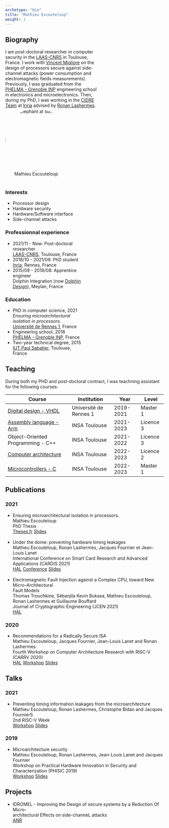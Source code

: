 ```yaml
---
archetype: "bio"
title: "Mathieu Escouteloup"
weight: 1
---
```



<!--******************************
              BIOGRAPHY
    ******************************--> 
<div class="bio-row">
  <div class="bio-col-left" style="width: 60%">
    <h2 class="bio-h2"> Biography</h2>
    I am post-doctoral researcher in computer security in the <a href="https://www.laas.fr/public/">LAAS-CNRS</a> in Toulouse, France.
    I work with <a href="https://gei.insa-toulouse.fr/en/the-department/people/vincent-migliore.html">Vincent Migliore</a> on the design of processors secure against side-channel attacks (power consumption and electromagnetic fields measurements).
    </br>
    Previously, I was graduated from the <a href="https://phelma.grenoble-inp.fr/">PHELMA - Grenoble INP</a> engineering school in electronics and microelectronics. 
    Then, during my PhD, I was working in the <a href="https://team.inria.fr/cidre/">CIDRE Team</a> at <a href="https://www.inria.fr/en">Inria</a> advised by <a href="https://ronan.lashermes.0nline.fr/">Ronan Lashermes</a>.

  </div>

  <div class="bio-col-right" style="width: 39%; text-align: center">
    <img src="/img/profil.jpg" alt="Elephant at sunset" width=200px style="border-radius: 50%;">
    <div class="bio-name">Mathieu Escouteloup</div>
    </br>
    <a href="mailto:mathieu.escouteloup@gmail.com"><i class="fas fa-fw fa-envelope fa-2x"></i></a>    
    <a href="https://www.linkedin.com/in/mathieu-escouteloup/"><i class="fab fa-fw fa-linkedin fa-2x"></i></a>   
    <a href="https://scholar.google.com/citations?user=kgsxRtsAAAAJ&hl=en"><i class="fab fa-fw fa-google fa-2x"></i></a>    
  </div>
</div>

<h3 class="bio-h3">Interests</h3>
<ul>
  <li class="bio-li bio-li-int"> Processor design</li>
  <li class="bio-li bio-li-int"> Hardware security</li>
  <li class="bio-li bio-li-int"> Hardware/Software interface</li>
  <li class="bio-li bio-li-int"> Side-channel attacks</li>
</ul> 

<div class="bio-row">
  <div class="bio-col-left" style="width: 49%">
    <h3 class="bio-h3">Professionnal experience</h3>
    <ul>
      <li class="bio-li bio-li-xp">
        2021/11 - Now: Post-doctoral researcher</br>
        <a href="https://www.laas.fr/public/">LAAS-CNRS</a>, Toulouse, France 
      </li>
      <li class="bio-li bio-li-xp">
        2018/10 - 2021/09: PhD student</br>
        <a href="https://www.inria.fr/en">Inria</a>, Rennes, France
      </li>
      <li class="bio-li bio-li-xp">
        2015/09 - 2018/08: Apprentice engineer</br>
        Dolphin Integration (now <a href="https://www.dolphin-design.fr/">Dolphin Design</a>), Meylan, France
      </li>
    </ul> 
  </div>

  <div class="bio-col-right" style="width: 49%">
    <h3 class="bio-h3"> Education</h3>
    <ul>
      <li class="bio-li bio-li-edu">
        PhD in computer science, 2021</br>
        <span style="font-style: italic">Ensuring microarchitectural isolation in processors.</span></br>
        <a href="https://www.univ-rennes.fr/">Université de Rennes 1</a>, France
      </li>
      <li class="bio-li bio-li-edu">
        Engineering school, 2018</br>
        <a href="https://phelma.grenoble-inp.fr/">PHELMA - Grenoble INP</a>, France
      </li>
      <li class="bio-li bio-li-edu"> Two-year technical degree, 2015</li>
      <a href="https://iut.univ-tlse3.fr/">IUT Paul Sabatier</a>, Toulouse, France
    </ul> 
  </div>
</div>

<!--******************************
               TEACHING
    ******************************--> 
<h2 class="bio-h2">Teaching</h2>
During both my PHD and post-doctoral contract, I was teachning assistant for the following courses:

<table>
  <thead>
    <tr>
      <th>Course</th>
      <th>Institution</th>
      <th>Year</th>
      <th>Level</th>
    </tr>
   </thead>
   <tr>
      <td><a href="https://formations.univ-rennes.fr/ue4-conception-des-systemes-numeriques">Digital design - VHDL</a></td>
      <td>Université de Rennes 1</td>
      <td>2019-2021</td>
      <td>Master 1</td>
   </tr>
   <tr>
      <td><a href="https://www.insa-toulouse.fr/en/formation/ingenieur/preorientations.html">Assembly language - Arm</a></td>
      <td>INSA Toulouse</td>
      <td>2021-2023</td>
      <td>Licence 3</td>
   </tr>
   <tr>
      <td>Object-Oriented Programming - C++</td>
      <td>INSA Toulouse</td>
      <td>2021-2022</td>
      <td>Licence 3</td>
   </tr>
   <tr>
      <td><a href="https://www.insa-toulouse.fr/en/formation/ingenieur/preorientations.html">Computer architecture</a></td>
      <td>INSA Toulouse</td>
      <td>2022-2023</td>
      <td>Licence 2</td>
   </tr>
   <tr>
      <td><a href="https://gei.insa-toulouse.fr/en/academics/automatics-electronics.html">Microcontrollers - C</a></td>
      <td>INSA Toulouse</td>
      <td>2022-2023</td>
      <td>Master 1</td>
   </tr>
</table> 

<!--******************************
            PUBLICATIONS
    ******************************--> 
<h2 class="bio-h2">Publications</h2>
<h3 class="bio-h3">2021</h3>
<ul>
  <li class="bio-ref bio-li bio-li-ref">
    <div class="bio-ref-title"> Ensuring microarchitectural isolation in processors.</div>
    <div class="bio-ref-author">Mathieu Escouteloup</div>
    <div class="bio-ref-info">PhD Thesis</div>
    <a class="link-button" href="https://www.theses.fr/2021REN1S109">Theses.fr</a>
    <a class="link-button" href="/pdf/talks/20211216_soutenance.pdf">Slides</a>
  </li>
  </br>
  <li class="bio-ref bio-li bio-li-ref">
    <div class="bio-ref-title"> Under the dome: preventing hardware timing leakages</div>
    <div class="bio-ref-author">Mathieu Escouteloup, Ronan Lashermes, Jacques Fournier et Jean-Louis Lanet</div>
    <div class="bio-ref-info">International Conference on Smart Card Research and Advanced Applications (CARDIS 2021)</div>
    <a class="link-button" href="https://hal.science/hal-03351957">HAL</a>
    <a class="link-button" href="https://cardis2021.its.uni-luebeck.de/program.html">Conference</a>
    <a class="link-button" href="/pdf/talks/20211112_cardis.pdf">Slides</a>
  </li>
  </br>
  <li class="bio-ref bio-li bio-li-ref">
    <div class="bio-ref-title"> Electromagnetic Fault Injection against a Complex CPU, toward New Micro-Architectural</div>
    <div class="bio-ref-title">Fault Models</div>
    <div class="bio-ref-author"> Thomas Trouchkine, Sébanjila Kevin Bukasa, Mathieu Escouteloup, Ronan Lashermes et Guillaume Bouffard</div>
    <div class="bio-ref-info">Journal of Cryptographic Engineering (JCEN 2021)</div>
    <a class="link-button" href="https://hal.science/hal-03175704">HAL</a>
  </li>
</ul> 

<h3 class="bio-h3">2020</h3>
<ul>
  <li class="bio-ref bio-li bio-li-ref">    
    <div class="bio-ref-title"> Recommendations for a Radically Secure ISA</div>
    <div class="bio-ref-author">Mathieu Escouteloup, Jacques Fournier, Jean-Louis Lanet and Ronan Lashermes</div>
    <div class="bio-ref-info">Fourth Workshop on Computer Architecture Research with RISC-V (CARRV 2020)</div>
    <a class="link-button" href="https://hal.inria.fr/hal-03128242">HAL</a>
    <a class="link-button" href="https://carrv.github.io/2020/">Workshop</a>
    <a class="link-button" href="/pdf/talks/20200529_carrv.pdf">Slides</a>
  </li>
</ul> 

<!--******************************
                TALKS
    ******************************--> 
<h2 class="bio-h2">Talks</h2>
<h3 class="bio-h3">2021</h3>
<ul>
  <li class="bio-ref bio-li bio-li-talk">     
    <div class="bio-ref-title"> Preventing timing information leakages from the microarchitecture</div>
    <div class="bio-ref-author">Mathieu Escouteloup, Ronan Lashermes, Christophe Bidan and Jacques FournierS</div>
    <div class="bio-ref-info">2nd RISC-V Week</div>
    <a class="link-button" href="https://open-src-soc.org/2021-03/program-riscv-meetings.html">Workshop</a>
    <a class="link-button" href="/pdf/talks/20210330_riscv.pdf">Slides</a>
  </li>
</ul> 
<h3 class="bio-h3">2019</h3>
<ul>
  <li class="bio-ref bio-li bio-li-talk">     
    <div class="bio-ref-title"> Microarchitecture security</div>
    <div class="bio-ref-author">Mathieu Escouteloup, Ronan Lashermes, Jean-Louis Lanet and Jacques Fournier</div>
    <div class="bio-ref-info">Workshop on Practical Hardware Innovation in Security and Characterization (PHISIC 2019)</div>
    <a class="link-button" href="https://events.emse.fr/phisic2019/program.html">Workshop</a>
    <a class="link-button" href="/pdf/talks/20191015_phisic.pdf">Slides</a>
  </li>
</ul> 

<!--******************************
               PROJECTS
    ******************************--> 
<h2 class="bio-h2">Projects</h2>
<ul>
  <li class="bio-ref bio-li bio-li-prj">     
    <div class="bio-ref-title"> IDROMEL - Improving the Design of secure systems by a Reduction Of Micro-</div>
    <div class="bio-ref-title">architectural Effects on side-channeL attacks</div>
    <div class="bio-ref-description">    
    </div>
    <a class="link-button" href="https://anr.fr/Projet-ANR-20-CE39-0010">ANR</a>
  </li>
</ul> 
